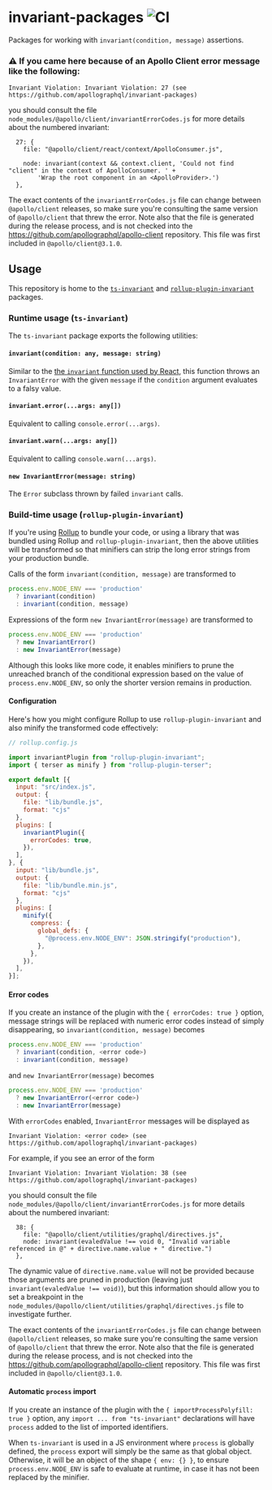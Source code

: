 # invariant-packages ![CI](https://github.com/apollographql/invariant-packages/workflows/CI/badge.svg)

Packages for working with `invariant(condition, message)` assertions.

### :warning: If you came here because of an Apollo Client error message like the following:
```
Invariant Violation: Invariant Violation: 27 (see https://github.com/apollographql/invariant-packages)
```
you should consult the file `node_modules/@apollo/client/invariantErrorCodes.js` for more details about the numbered invariant:
```
  27: {
    file: "@apollo/client/react/context/ApolloConsumer.js",

    node: invariant(context && context.client, 'Could not find "client" in the context of ApolloConsumer. ' +
        'Wrap the root component in an <ApolloProvider>.')
  },
```
The exact contents of the `invariantErrorCodes.js` file can change between `@apollo/client` releases, so make sure you're consulting the same version of `@apollo/client` that threw the error. Note also that the file is generated during the release process, and is not checked into the https://github.com/apollographql/apollo-client repository. This file was first included in `@apollo/client@3.1.0`.

## Usage

This repository is home to the [`ts-invariant`](packages/ts-invariant) and [`rollup-plugin-invariant`](archived/rollup-plugin-invariant) packages.

### Runtime usage (`ts-invariant`)

The `ts-invariant` package exports the following utilities:

#### `invariant(condition: any, message: string)`

Similar to the [the `invariant` function used by React](https://www.npmjs.com/package/invariant), this function throws an `InvariantError` with the given `message` if the `condition` argument evaluates to a falsy value.

#### `invariant.error(...args: any[])`

Equivalent to calling `console.error(...args)`.

#### `invariant.warn(...args: any[])`

Equivalent to calling `console.warn(...args)`.

#### `new InvariantError(message: string)`

The `Error` subclass thrown by failed `invariant` calls.

### Build-time usage (`rollup-plugin-invariant`)

If you're using [Rollup](https://rollupjs.org) to bundle your code, or using a library that was bundled using Rollup and `rollup-plugin-invariant`, then the above utilities will be transformed so that minifiers can strip the long error strings from your production bundle.

Calls of the form `invariant(condition, message)` are transformed to
```ts
process.env.NODE_ENV === 'production'
  ? invariant(condition)
  : invariant(condition, message)
```

Expressions of the form `new InvariantError(message)` are transformed to
```ts
process.env.NODE_ENV === 'production'
  ? new InvariantError()
  : new InvariantError(message)
```

Although this looks like more code, it enables minifiers to prune the unreached branch of the conditional expression based on the value of `process.env.NODE_ENV`, so only the shorter version remains in production.

#### Configuration

Here's how you might configure Rollup to use `rollup-plugin-invariant` and also minify the transformed code effectively:

```js
// rollup.config.js

import invariantPlugin from "rollup-plugin-invariant";
import { terser as minify } from "rollup-plugin-terser";

export default [{
  input: "src/index.js",
  output: {
    file: "lib/bundle.js",
    format: "cjs"
  },
  plugins: [
    invariantPlugin({
      errorCodes: true,
    }),
  ],
}, {
  input: "lib/bundle.js",
  output: {
    file: "lib/bundle.min.js",
    format: "cjs"
  },
  plugins: [
    minify({
      compress: {
        global_defs: {
          "@process.env.NODE_ENV": JSON.stringify("production"),
        },
      },
    }),
  ],
}];
```

#### Error codes

If you create an instance of the plugin with the `{ errorCodes: true }` option, message strings will be replaced with numeric error codes instead of simply disappearing, so `invariant(condition, message)` becomes
```ts
process.env.NODE_ENV === 'production'
  ? invariant(condition, <error code>)
  : invariant(condition, message)
```
and `new InvariantError(message)` becomes
```ts
process.env.NODE_ENV === 'production'
  ? new InvariantError(<error code>)
  : new InvariantError(message)
```

With `errorCodes` enabled, `InvariantError` messages will be displayed as
```
Invariant Violation: <error code> (see https://github.com/apollographql/invariant-packages)
```

For example, if you see an error of the form
```
Invariant Violation: Invariant Violation: 38 (see https://github.com/apollographql/invariant-packages)
```
you should consult the file `node_modules/@apollo/client/invariantErrorCodes.js` for more details about the numbered invariant:
```
  38: {
    file: "@apollo/client/utilities/graphql/directives.js",
    node: invariant(evaledValue !== void 0, "Invalid variable referenced in @" + directive.name.value + " directive.")
  },
```
The dynamic value of `directive.name.value` will not be provided because those arguments are pruned in production (leaving just `invariant(evaledValue !== void)`), but this information should allow you to set a breakpoint in the `node_modules/@apollo/client/utilities/graphql/directives.js` file to investigate further.

The exact contents of the `invariantErrorCodes.js` file can change between `@apollo/client` releases, so make sure you're consulting the same version of `@apollo/client` that threw the error. Note also that the file is generated during the release process, and is not checked into the https://github.com/apollographql/apollo-client repository. This file was first included in `@apollo/client@3.1.0`.

#### Automatic `process` import

If you create an instance of the plugin with the `{ importProcessPolyfill: true }` option, any `import ... from "ts-invariant"` declarations will have `process` added to the list of imported identifiers.

When `ts-invariant` is used in a JS environment where `process` is globally defined, the `process` export will simply be the same as that global object. Otherwise, it will be an object of the shape `{ env: {} }`, to ensure `process.env.NODE_ENV` is safe to evaluate at runtime, in case it has not been replaced by the minifier.
